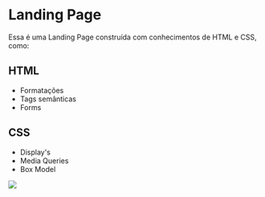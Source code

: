 <h1>Landing Page</h1>

<p>Essa é uma Landing Page construída com conhecimentos de HTML e CSS, como:</p>

<h2>HTML</h2>
    <ul> 
        <li>Formatações</li>
        <li>Tags semânticas</li>
        <li>Forms</li>
    </ul>
    
<h2>CSS</h2>
    <ul> 
        <li>Display's</li>
        <li>Media Queries</li>
        <li>Box Model</li>
    </ul>
    <img src="./components/images/Página Web1.png">

    
    